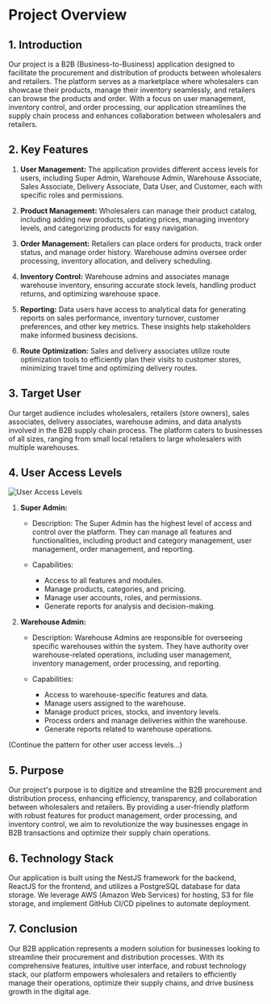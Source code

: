 # Project Overview

## 1. Introduction

Our project is a B2B (Business-to-Business) application designed to facilitate the procurement and distribution of products between wholesalers and retailers. The platform serves as a marketplace where wholesalers can showcase their products, manage their inventory seamlessly, and retailers can browse the products and order. With a focus on user management, inventory control, and order processing, our application streamlines the supply chain process and enhances collaboration between wholesalers and retailers.

## 2. Key Features

1. **User Management:** The application provides different access levels for users, including Super Admin, Warehouse Admin, Warehouse Associate, Sales Associate, Delivery Associate, Data User, and Customer, each with specific roles and permissions.

2. **Product Management:** Wholesalers can manage their product catalog, including adding new products, updating prices, managing inventory levels, and categorizing products for easy navigation.

3. **Order Management:** Retailers can place orders for products, track order status, and manage order history. Warehouse admins oversee order processing, inventory allocation, and delivery scheduling.

4. **Inventory Control:** Warehouse admins and associates manage warehouse inventory, ensuring accurate stock levels, handling product returns, and optimizing warehouse space.

5. **Reporting:** Data users have access to analytical data for generating reports on sales performance, inventory turnover, customer preferences, and other key metrics. These insights help stakeholders make informed business decisions.

6. **Route Optimization:** Sales and delivery associates utilize route optimization tools to efficiently plan their visits to customer stores, minimizing travel time and optimizing delivery routes.

## 3. Target User

Our target audience includes wholesalers, retailers (store owners), sales associates, delivery associates, warehouse admins, and data analysts involved in the B2B supply chain process. The platform caters to businesses of all sizes, ranging from small local retailers to large wholesalers with multiple warehouses.

## 4. User Access Levels

![User Access Levels](images/overview.gif)

1. **Super Admin:**

   - Description: The Super Admin has the highest level of access and control over the platform. They can manage all features and functionalities, including product and category management, user management, order management, and reporting.

   - Capabilities:
     - Access to all features and modules.
     - Manage products, categories, and pricing.
     - Manage user accounts, roles, and permissions.
     - Generate reports for analysis and decision-making.

2. **Warehouse Admin:**

   - Description: Warehouse Admins are responsible for overseeing specific warehouses within the system. They have authority over warehouse-related operations, including user management, inventory management, order processing, and reporting.

   - Capabilities:
     - Access to warehouse-specific features and data.
     - Manage users assigned to the warehouse.
     - Manage product prices, stocks, and inventory levels.
     - Process orders and manage deliveries within the warehouse.
     - Generate reports related to warehouse operations.

(Continue the pattern for other user access levels...)

## 5. Purpose

Our project's purpose is to digitize and streamline the B2B procurement and distribution process, enhancing efficiency, transparency, and collaboration between wholesalers and retailers. By providing a user-friendly platform with robust features for product management, order processing, and inventory control, we aim to revolutionize the way businesses engage in B2B transactions and optimize their supply chain operations.

## 6. Technology Stack

Our application is built using the NestJS framework for the backend, ReactJS for the frontend, and utilizes a PostgreSQL database for data storage. We leverage AWS (Amazon Web Services) for hosting, S3 for file storage, and implement GitHub CI/CD pipelines to automate deployment.

## 7. Conclusion

Our B2B application represents a modern solution for businesses looking to streamline their procurement and distribution processes. With its comprehensive features, intuitive user interface, and robust technology stack, our platform empowers wholesalers and retailers to efficiently manage their operations, optimize their supply chains, and drive business growth in the digital age.
